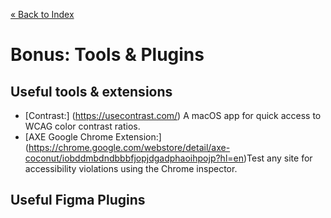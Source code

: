 [« Back to Index](../../README.md)

# Bonus: Tools & Plugins

## Useful tools & extensions

- [Contrast:] (https://usecontrast.com/) A macOS app for quick access to WCAG color contrast ratios.
- [AXE Google Chrome Extension:] (https://chrome.google.com/webstore/detail/axe-coconut/iobddmbdndbbbfjopjdgadphaoihpojp?hl=en)Test any site for accessibility violations using the Chrome inspector.



## Useful Figma Plugins

